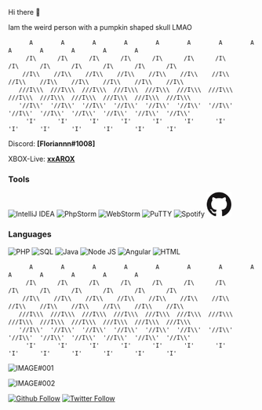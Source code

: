 Hi there 👋

Iam the weird person with a pumpkin shaped skull LMAO

```
      A        A        A        A        A        A        A        A        A        A        A        A        A    
     /I\      /I\      /I\      /I\      /I\      /I\      /I\      /I\      /I\      /I\      /I\      /I\      /I\   
    //I\\    //I\\    //I\\    //I\\    //I\\    //I\\    //I\\    //I\\    //I\\    //I\\    //I\\    //I\\    //I\\  
   ///I\\\  ///I\\\  ///I\\\  ///I\\\  ///I\\\  ///I\\\  ///I\\\  ///I\\\  ///I\\\  ///I\\\  ///I\\\  ///I\\\  ///I\\\ 
   '//I\\'  '//I\\'  '//I\\'  '//I\\'  '//I\\'  '//I\\'  '//I\\'  '//I\\'  '//I\\'  '//I\\'  '//I\\'  '//I\\'  '//I\\' 
     'I'      'I'      'I'      'I'      'I'      'I'      'I'      'I'      'I'      'I'      'I'      'I'      'I'   
```

Discord: <b>[Floriannn#1008]</b>

XBOX-Live: <b>[xxAROX](https://account.xbox.com/de-de/Profile?gamerTag=xxEXTIC)</b>


### Tools
<img alt="IntelliJ IDEA" src="" width="50" height="50"></img>
<img alt="PhpStorm" src="https://upload.wikimedia.org/wikipedia/commons/d/d2/PhpStorm_Icon.png" width="50" height="50"></img>
<img alt="WebStorm" src="https://upload.wikimedia.org/wikipedia/commons/thumb/c/c0/WebStorm_Icon.svg/1200px-WebStorm_Icon.svg.png" width="50" height="50"></img>
<img alt="PuTTY" src="https://upload.wikimedia.org/wikipedia/commons/b/b6/PuTTY_icon_128px.png" width="50" height="50"></img>
<img alt="Spotify" src="https://image.flaticon.com/icons/png/512/2111/2111624.png" width="50" height="50"></img>
<img alt="GitHub" src="https://raw.githubusercontent.com/github/explore/78df643247d429f6cc873026c0622819ad797942/topics/github/github.png" width="50" height="50"></img>
<!-- <img alt="" src="" width="50" height="50"></img> -->


### Languages
<img alt="PHP" src="https://www.php.net/images/logos/new-php-logo.svg" width="50" height="50"></img>
<img alt="SQL" src="https://cdn2.iconfinder.com/data/icons/programming-50/64/206_programming-sql-data-database-512.png" width="50" height="50"></img>
<img alt="Java" src="https://cdn.iconscout.com/icon/free/png-512/java-43-569305.png" width="50" height="50"></img>
<img alt="Node JS" src="https://cdn.iconscout.com/icon/free/png-512/node-js-1174925.png" width="50" height="50"></img>
<img alt="Angular" src="https://cdn.freebiesupply.com/logos/large/2x/angular-icon-logo-png-transparent.png" width="50" height="50"></img>
<img alt="HTML" src="https://images.vexels.com/media/users/3/166383/isolated/preview/6024bc5746d7436c727825dc4fc23c22-html-programmiersprachen-symbol-by-vexels.png" width="50" height="50"></img>
<!-- <img alt="" src="" width="50" height="50"></img> -->



```
      A        A        A        A        A        A        A        A        A        A        A        A        A    
     /I\      /I\      /I\      /I\      /I\      /I\      /I\      /I\      /I\      /I\      /I\      /I\      /I\   
    //I\\    //I\\    //I\\    //I\\    //I\\    //I\\    //I\\    //I\\    //I\\    //I\\    //I\\    //I\\    //I\\  
   ///I\\\  ///I\\\  ///I\\\  ///I\\\  ///I\\\  ///I\\\  ///I\\\  ///I\\\  ///I\\\  ///I\\\  ///I\\\  ///I\\\  ///I\\\ 
   '//I\\'  '//I\\'  '//I\\'  '//I\\'  '//I\\'  '//I\\'  '//I\\'  '//I\\'  '//I\\'  '//I\\'  '//I\\'  '//I\\'  '//I\\' 
     'I'      'I'      'I'      'I'      'I'      'I'      'I'      'I'      'I'      'I'      'I'      'I'      'I'   
```

![IMAGE#001](https://github-readme-stats.vercel.app/api/top-langs/?username=AFloriannn&hide=shell)

![IMAGE#002](https://github-readme-stats.vercel.app/api?username=AFloriannn&hide=prs&count_private=true&show_icons=true)




[![Github Follow](https://img.shields.io/github/followers/xxarox?label=Follow&style=social)](https://github.com/afloriannn)
[![Twitter Follow](https://img.shields.io/twitter/follow/arox_xx?label=Follow&style=social)](https://twitter.com/fhexix)
